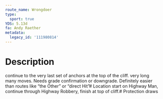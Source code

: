 ```yaml
---
route_name: Wrongdoer
type:
  sport: true
YDS: 5.13d
fa: Andy Raether
metadata:
  legacy_id: '111980814'
---
```

# Description
continue to the very last set of anchors at the top of the cliff. very long many moves. Needs grade confirmation or downgrade. Definitely easier than routes like “the Other” or “direct Hit”# Location
start on Highway Man, continue through Highway Robbery, finish at top of cliff.# Protection
draws